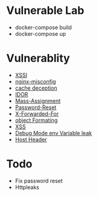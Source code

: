 # Vulnerable Lab

- docker-compose build 
- docker-compose up


# Vulnerablity
- [XSSI](https://www.usenix.org/system/files/conference/usenixsecurity15/sec15-paper-lekies.pdf)
- [nginx-misconfig]()
- [cache deception](https://www.usenix.org/system/files/sec20summer_mirheidari_prepub.pdf)
- [IDOR]()
- [Mass-Assignment](https://cheatsheetseries.owasp.org/cheatsheets/Mass_Assignment_Cheat_Sheet.html)
- [Password-Reset]()
- [X-Forwarded-For]()
- [object Formating]()
- [XSS]()
- [Debug Mode env Variable leak]()
- [Host Header]()

# Todo
- Fix password reset 
- Httpleaks
